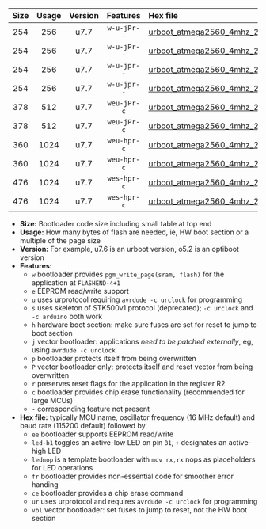|Size|Usage|Version|Features|Hex file|
|:-:|:-:|:-:|:-:|:--|
|254|256|u7.7|`w-u-jPr--`|[urboot_atmega2560_4mhz_250000bps_led+b7_ur_vbl.hex](https://raw.githubusercontent.com/stefanrueger/urboot.hex/main/mcus/atmega2560/fcpu_4mhz/250000_bps/urboot_atmega2560_4mhz_250000bps_led+b7_ur_vbl.hex)|
|254|256|u7.7|`w-u-jPr--`|[urboot_atmega2560_4mhz_250000bps_lednop_ur_vbl.hex](https://raw.githubusercontent.com/stefanrueger/urboot.hex/main/mcus/atmega2560/fcpu_4mhz/250000_bps/urboot_atmega2560_4mhz_250000bps_lednop_ur_vbl.hex)|
|254|256|u7.7|`w-u-jpr--`|[urboot_atmega2560_4mhz_250000bps_led+b7_fr_ur_vbl.hex](https://raw.githubusercontent.com/stefanrueger/urboot.hex/main/mcus/atmega2560/fcpu_4mhz/250000_bps/urboot_atmega2560_4mhz_250000bps_led+b7_fr_ur_vbl.hex)|
|254|256|u7.7|`w-u-jpr--`|[urboot_atmega2560_4mhz_250000bps_lednop_fr_ur_vbl.hex](https://raw.githubusercontent.com/stefanrueger/urboot.hex/main/mcus/atmega2560/fcpu_4mhz/250000_bps/urboot_atmega2560_4mhz_250000bps_lednop_fr_ur_vbl.hex)|
|378|512|u7.7|`weu-jPr-c`|[urboot_atmega2560_4mhz_250000bps_ee_led+b7_fr_ce_ur_vbl.hex](https://raw.githubusercontent.com/stefanrueger/urboot.hex/main/mcus/atmega2560/fcpu_4mhz/250000_bps/urboot_atmega2560_4mhz_250000bps_ee_led+b7_fr_ce_ur_vbl.hex)|
|378|512|u7.7|`weu-jPr-c`|[urboot_atmega2560_4mhz_250000bps_ee_lednop_fr_ce_ur_vbl.hex](https://raw.githubusercontent.com/stefanrueger/urboot.hex/main/mcus/atmega2560/fcpu_4mhz/250000_bps/urboot_atmega2560_4mhz_250000bps_ee_lednop_fr_ce_ur_vbl.hex)|
|360|1024|u7.7|`weu-hpr-c`|[urboot_atmega2560_4mhz_250000bps_ee_led+b7_fr_ce_ur.hex](https://raw.githubusercontent.com/stefanrueger/urboot.hex/main/mcus/atmega2560/fcpu_4mhz/250000_bps/urboot_atmega2560_4mhz_250000bps_ee_led+b7_fr_ce_ur.hex)|
|360|1024|u7.7|`weu-hpr-c`|[urboot_atmega2560_4mhz_250000bps_ee_lednop_fr_ce_ur.hex](https://raw.githubusercontent.com/stefanrueger/urboot.hex/main/mcus/atmega2560/fcpu_4mhz/250000_bps/urboot_atmega2560_4mhz_250000bps_ee_lednop_fr_ce_ur.hex)|
|476|1024|u7.7|`wes-hpr-c`|[urboot_atmega2560_4mhz_250000bps_ee_led+b7_fr_ce.hex](https://raw.githubusercontent.com/stefanrueger/urboot.hex/main/mcus/atmega2560/fcpu_4mhz/250000_bps/urboot_atmega2560_4mhz_250000bps_ee_led+b7_fr_ce.hex)|
|476|1024|u7.7|`wes-hpr-c`|[urboot_atmega2560_4mhz_250000bps_ee_lednop_fr_ce.hex](https://raw.githubusercontent.com/stefanrueger/urboot.hex/main/mcus/atmega2560/fcpu_4mhz/250000_bps/urboot_atmega2560_4mhz_250000bps_ee_lednop_fr_ce.hex)|

- **Size:** Bootloader code size including small table at top end
- **Usage:** How many bytes of flash are needed, ie, HW boot section or a multiple of the page size
- **Version:** For example, u7.6 is an urboot version, o5.2 is an optiboot version
- **Features:**
  + `w` bootloader provides `pgm_write_page(sram, flash)` for the application at `FLASHEND-4+1`
  + `e` EEPROM read/write support
  + `u` uses urprotocol requiring `avrdude -c urclock` for programming
  + `s` uses skeleton of STK500v1 protocol (deprecated); `-c urclock` and `-c arduino` both work
  + `h` hardware boot section: make sure fuses are set for reset to jump to boot section
  + `j` vector bootloader: applications *need to be patched externally*, eg, using `avrdude -c urclock`
  + `p` bootloader protects itself from being overwritten
  + `P` vector bootloader only: protects itself and reset vector from being overwritten
  + `r` preserves reset flags for the application in the register R2
  + `c` bootloader provides chip erase functionality (recommended for large MCUs)
  + `-` corresponding feature not present
- **Hex file:** typically MCU name, oscillator frequency (16 MHz default) and baud rate (115200 default) followed by
  + `ee` bootloader supports EEPROM read/write
  + `led-b1` toggles an active-low LED on pin `B1`, `+` designates an active-high LED
  + `lednop` is a template bootloader with `mov rx,rx` nops as placeholders for LED operations
  + `fr` bootloader provides non-essential code for smoother error handing
  + `ce` bootloader provides a chip erase command
  + `ur` uses urprotocol and requires `avrdude -c urclock` for programming
  + `vbl` vector bootloader: set fuses to jump to reset, not the HW boot section

